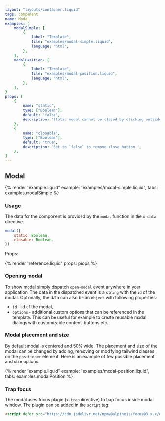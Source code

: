 ```yaml
---
layout: "layouts/container.liquid"
tags: component
name: Modal
examples: {
    modalSimple: [
        {
            label: "Template",
            file: "examples/modal-simple.liquid",
            language: "html",
        },
    ],
    modalPosition: [
        {
            label: "Template",
            file: "examples/modal-position.liquid",
            language: "html",
        },
    ],
}
props: [
    {
        name: "static",
        type: ["Boolean"],
        default: "false",
        description: "Static modal cannot be closed by clicking outside of it.",
    },
    {
        name: "closable",
        type: ["Boolean"],
        default: "true",
        description: "Set to `false` to remove close button.",
    },
]
---
```

## Modal

{% render "example.liquid" example: "examples/modal-simple.liquid", tabs: examples.modalSimple %}

### Usage

The data for the component is provided by the `modal` function in the `x-data` directive.

```javascript
modal({
    static: Boolean,
    closable: Boolean,
})
```
Props:

{% render "reference.liquid" props: props %}

### Opening modal

To show modal simply dispatch `open-modal` event anywhere in your application. The data in the dispatched event is a `string` with the `id` of the modal. Optionally, the data can also be an `object` with following properties:
- `id` - id of the modal,
- `options` - additional custom options that can be referenced in the template. This can be useful for example to create reusable modal dialogs with customizable content, buttons etc.

### Modal placement and size

By default modal is centered and 50% wide. The placement and size of the modal can be changed by adding, removing or modifying tailwind classes on the `positioner` element. Here is an example of few possible placement and size options:

{% render "example.liquid" example: "examples/modal-position.liquid", tabs: examples.modalPosition %}

### Trap focus

The modal uses focus plugin (`x-trap` directive) to trap focus inside modal window. The plugin can be added in the `script` tag:

```html
<script defer src="https://cdn.jsdelivr.net/npm/@alpinejs/focus@3.x.x/dist/cdn.min.js"></script>
```
